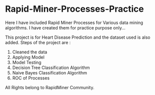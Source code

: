 # Rapid-Miner-Processes-Practice
Here I have included Rapid Miner Processes for Various data mining algorithms. I have created them for practice purpose only...

This project is for Heart Disease Prediction and the dataset used is also added.
Steps of the project are :
  1. Cleaned the data
  2. Applying Model
  3. Model Testing
  4. Decision Tree Classification Algorithm
  5. Naive Bayes Classification Algorithm
  6. ROC of Processes


All Rights belong to RapidMiner Community.

